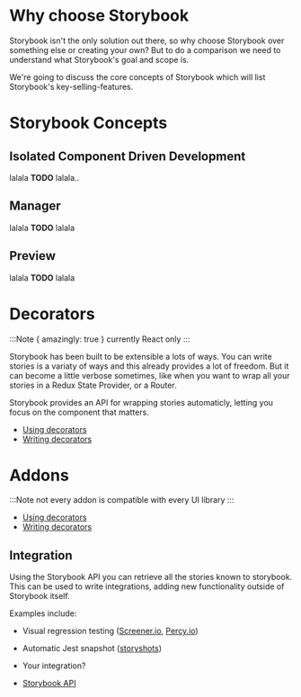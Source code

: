 # Why choose Storybook

Storybook isn't the only solution out there, so why choose Storybook over something else or creating your own? 
But to do a comparison we need to understand what Storybook's goal and scope is.

We're going to discuss the core concepts of Storybook which will list Storybook's key-selling-features.

# Storybook Concepts

## Isolated Component Driven Development

lalala **TODO** lalala..

## Manager

lalala **TODO** lalala

## Preview

lalala **TODO** lalala

# Decorators

:::Note { amazingly: true }
currently React only
:::

Storybook has been built to be extensible a lots of ways.
You can write stories is a variaty of ways and this already provides a lot of freedom. 
But it can become a little verbose sometimes, like when you want to wrap all your stories in a Redux State Provider, or a Router.

Storybook provides an API for wrapping stories automaticly, letting you focus on the component that matters.

-   [Using decorators](/guides/decorators#usage)
-   [Writing decorators](/guides/decorators#writing-decorators)

# Addons

:::Note
not every addon is compatible with every UI library
:::

-   [Using decorators](/guides/decorators#usage)
-   [Writing decorators](/guides/decorators#writing-decorators)

## Integration

Using the Storybook API you can retrieve all the stories known to storybook. 
This can be used to write integrations, adding new functionality outside of Storybook itself.

Examples include:

-   Visual regression testing ([Screener.io](https://screener.io), [Percy.io](https://percy.io))
-   Automatic Jest snapshot ([storyshots](/addons/storyshots))
-   Your integration?


-   [Storybook API](/docs/api)
